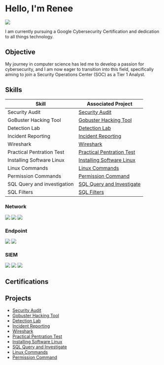 # Hello, I'm Renee 
<a href="https://www.linkedin.com/in/renee-brown-williams/"><img src="https://img.shields.io/badge/-LinkedIn-0072b1?&style=for-the-badge&logo=linkedin&logoColor=white" /></a>


I am currently pursuing a Google Cybersecurity Certification and dedication to all things technology. 
## Objective

My journey in computer science has led me to develop a passion for cybersecurity, and I am now eager to transition into this field, specifically aiming to join a Security Operations Center (SOC) as a Tier 1 Analyst.

## Skills

| Skill                                         | Associated Project         |
|-----------------------------------------------|----------------------------|
| Security Audit                                | <a href="https://github.com/williamsbrownrenee/Security-Audit">Security Audit</a> |
| GoBuster Hacking Tool                         | <a href="https://github.com/williamsbrownrenee/gobusterhacktool">Gobuster Hacking Tool</a> |
| Detection Lab                                 | <a href="https://github.com/williamsbrownrenee/Detection-Lab">Detection Lab</a> |
| Incident Reporting                            | <a href="https://github.com/williamsbrownrenee/Incident-Reporting">Incident Reporting</a> |
| Wireshark                                     | <a href="https://github.com/williamsbrownrenee/WireShark-">Wireshark</a> |
| Practical Pentration Test                     | <a href="https://github.com/williamsbrownrenee/Practical-Penetration-testing-">Practical Pentration Test</a> |
| Installing Software Linux                     | <a href="https://github.com/williamsbrownrenee/Installing-Software-Linux">Installing Software Linux</a> |
| Linux Commands                                | <a href="https://github.com/williamsbrownrenee/Linux-Commands">Linux Commands</a>
| Permission Commands                           | <a href="https://github.com/williamsbrownrenee/Permission-Commands">Permission Command</a>  |
| SQL Query and investigation                   | <a href="https://github.com/williamsbrownrenee/SQL-Query-and-Investigation"> SQL Query and Investigate</a> |
| SQL Filters                                   | <a href="https://github.com/williamsbrownrenee/SQL-Filter">SQL Filters</a> |
### Network
<div>
    <img src="https://img.shields.io/badge/-Wireshark-1679A7?&style=for-the-badge&logo=Wireshark&logoColor=white" />
    <img src="https://img.shields.io/badge/-Suricata-EF3B2D?&style=for-the-badge&logo=Suricata&logoColor=white" />
    <img src="https://img.shields.io/badge/-Zeek-777BB4?&style=for-the-badge&logo=Zeek&logoColor=white" />
</div>

### Endpoint
<div>
    <img src="https://img.shields.io/badge/-Microsoft_Defender_for_Endpoint-00A4EF?&style=for-the-badge&logo=Microsoft&logoColor=white" />
    <img src="https://img.shields.io/badge/-Velociraptor-4B275F?&style=for-the-badge&logo=Velociraptor&logoColor=white" />
</div>

### SIEM
<div>
    <img src="https://img.shields.io/badge/-Microsoft_Sentinel-0078D4?&style=for-the-badge&logo=Microsoft&logoColor=white" />
    <img src="https://img.shields.io/badge/-Splunk-000000?&style=for-the-badge&logo=Splunk&logoColor=white" />
    <img src="https://img.shields.io/badge/-Elastic-005571?&style=for-the-badge&logo=Elastic&logoColor=white" />
</div>

## Certifications


## Projects
-  <a href="https://github.com/williamsbrownrenee/Security-Audit">Security Audit</a>
- <a href="https://github.com/williamsbrownrenee/gobusterhacktool">Gobuster Hacking Tool</a> 
- <a href="https://github.com/williamsbrownrenee/Detection-Lab">Detection Lab</a>
- <a href="https://github.com/williamsbrownrenee/Incident-Reporting">Incident Reporting</a>
- <a href="https://github.com/williamsbrownrenee/WireShark-">Wireshark</a>
- <a href="https://github.com/williamsbrownrenee/Practical-Penetration-testing-">Practical Pentration Test</a>
- <a href="https://github.com/williamsbrownrenee/Installing-Software-Linux">Installing Software Linux</a>
-  <a href="https://github.com/williamsbrownrenee/SQL-Query-and-Investigation"> SQL Query and Investigate</a> 
- <a href="https://github.com/williamsbrownrenee/Linux-Commands">Linux Commands</a>
- <a href="https://github.com/williamsbrownrenee/Permission-Commands">Permission Command</a>
